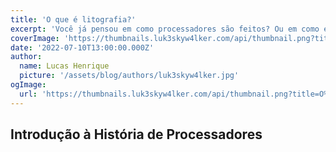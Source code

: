 ```yaml
---
title: 'O que é litografia?'
excerpt: 'Você já pensou em como processadores são feitos? Ou em como eles funcionam por dentro? Hoje eu vou tentar explicar um pouco desses assuntos para você e falar sobre litografia, que é um conceito presente na construção de todas as CPUs hoje em dia.'
coverImage: 'https://thumbnails.luk3skyw4lker.com/api/thumbnail.png?title=O%20que%20é%20**litografia**%3F&images=https://www.svgrepo.com/show/135990/cpu.svg'
date: '2022-07-10T13:00:00.000Z'
author:
  name: Lucas Henrique
  picture: '/assets/blog/authors/luk3skyw4lker.jpg'
ogImage:
  url: 'https://thumbnails.luk3skyw4lker.com/api/thumbnail.png?title=O%20que%20é%20**litografia**%3F&images=https://www.svgrepo.com/show/135990/cpu.svg'
---
```


## Introdução à História de Processadores